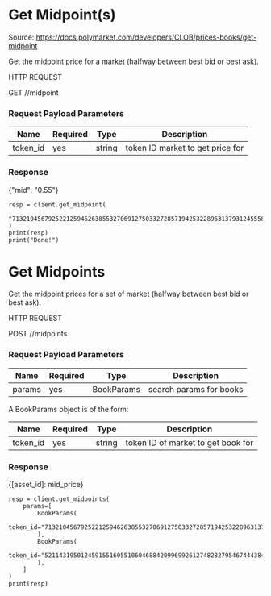 # Get Midpoint(s)
Source: https://docs.polymarket.com/developers/CLOB/prices-books/get-midpoint


Get the midpoint price for a market (halfway between best bid or best ask).

HTTP REQUEST

GET //midpoint

### Request Payload Parameters

| Name | Required | Type | Description |
| --- | --- | --- | --- |
| token_id | yes | string | token ID market to get price for |

### Response

{"mid": "0.55"}

```code
resp = client.get_midpoint(
    "71321045679252212594626385532706912750332728571942532289631379312455583992563"
)
print(resp)
print("Done!")

```

# Get Midpoints

Get the midpoint prices for a set of market (halfway between best bid or best ask).

HTTP REQUEST

POST //midpoints

### Request Payload Parameters

| Name | Required | Type | Description |
| --- | --- | --- | --- |
| params | yes | BookParams | search params for books |

A BookParams object is of the form:

| Name | Required | Type | Description |
| --- | --- | --- | --- |
| token_id | yes | string | token ID of market to get book for |

### Response

{[asset_id]: mid_price}

```code
resp = client.get_midpoints(
    params=[
        BookParams(
            token_id="71321045679252212594626385532706912750332728571942532289631379312455583992563"
        ),
        BookParams(
            token_id="52114319501245915516055106046884209969926127482827954674443846427813813222426"
        ),
    ]
)
print(resp)

```
